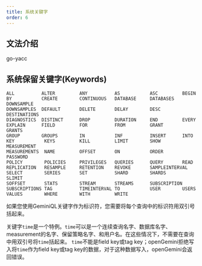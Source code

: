 ```yaml
---
title: 系统关键字
order: 6
---
```


## 文法介绍
go-yacc  

## 系统保留关键字(Keywords)

```
ALL          ALTER         ANY          AS           ASC         BEGIN
BY           CREATE        CONTINUOUS   DATABASE     DATABASES   DOWNSAMPLE
DOWNSAMPLES  DEFAULT       DELETE       DELAY        DESC        DESTINATIONS
DIAGNOSTICS  DISTINCT      DROP         DURATION     END         EVERY
EXPLAIN      FIELD         FOR          FROM         GRANT       GRANTS
GROUP        GROUPS        IN           INF          INSERT      INTO
KEY           KEYS         KILL         LIMIT        SHOW        MEASUREMENT
MEASUREMENTS  NAME         OFFSET       ON           ORDER       PASSWORD
POLICY        POLICIES     PRIVILEGES   QUERIES      QUERY       READ
REPLICATION   RESAMPLE     RETENTION    REVOKE       SAMPLEINTERVAL
SELECT        SERIES       SET          SHARD        SHARDS      SLIMIT
SOFFSET       STATS        STREAM       STREAMS      SUBSCRIPTION
SUBSCRIPTIONS TAG          TIMEINTERVAL TO           USER        USERS
VALUES        WHERE        WITH         WRITE
```


如果您使用GeminiQL关键字作为标识符，您需要将每个查询中的标识符用双引号括起来。

关键字`time`是一个特例。`time`可以是一个连续查询名字、数据库名字、measurement的名字、保留策略名字、和用户名。在这些情况下，不需要在查询中用双引号将`time`括起来。
`time`不能是field key或tag key；openGemini拒绝写入将`time`作为field key或tag key的数据，对于这种数据写入，openGemini会返回错误。
